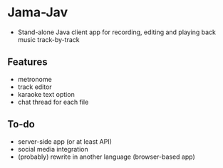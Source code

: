 # Jama-Jav
- Stand-alone Java client app for recording, editing and playing back music track-by-track

## Features
- metronome
- track editor
- karaoke text option
- chat thread for each file

## To-do
- server-side app (or at least API)
- social media integration
- (probably) rewrite in another language (browser-based app)
